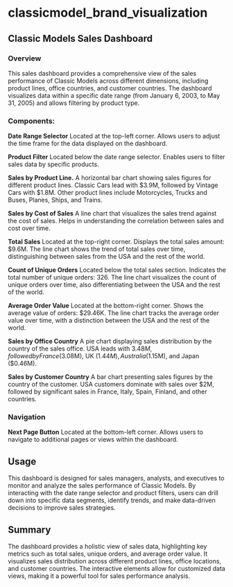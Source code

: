 # classicmodel_brand_visualization
## Classic Models Sales Dashboard
### Overview
This sales dashboard provides a comprehensive view of the sales performance of Classic Models across different dimensions, including product lines, office countries, and customer countries. The dashboard visualizes data within a specific date range (from January 6, 2003, to May 31, 2005) and allows filtering by product type.

### Components:
 **Date Range Selector**
Located at the top-left corner.
Allows users to adjust the time frame for the data displayed on the dashboard.

**Product Filter** 
Located below the date range selector.
Enables users to filter sales data by specific products.

**Sales by Product Line.**
A horizontal bar chart showing sales figures for different product lines.
Classic Cars lead with $3.9M, followed by Vintage Cars with $1.8M. Other product lines include Motorcycles, Trucks and Buses, Planes, Ships, and Trains.

**Sales by Cost of Sales**
A line chart that visualizes the sales trend against the cost of sales.
Helps in understanding the correlation between sales and cost over time.

**Total Sales** 
Located at the top-right corner.
Displays the total sales amount: $9.6M.
The line chart shows the trend of total sales over time, distinguishing between sales from the USA and the rest of the world.

**Count of Unique Orders** 
Located below the total sales section.
Indicates the total number of unique orders: 326.
The line chart visualizes the count of unique orders over time, also differentiating between the USA and the rest of the world.

**Average Order Value** 
Located at the bottom-right corner.
Shows the average value of orders: $29.46K.
The line chart tracks the average order value over time, with a distinction between the USA and the rest of the world.

**Sales by Office Country** 
A pie chart displaying sales distribution by the country of the sales office.
USA leads with $3.48M, followed by France ($3.08M), UK ($1.44M), Australia ($1.15M), and Japan ($0.46M).

**Sales by Customer Country** 
A bar chart presenting sales figures by the country of the customer.
USA customers dominate with sales over $2M, followed by significant sales in France, Italy, Spain, Finland, and other countries.

### Navigation
**Next Page Button** 
Located at the bottom-left corner.
Allows users to navigate to additional pages or views within the dashboard.

## Usage
This dashboard is designed for sales managers, analysts, and executives to monitor and analyze the sales performance of Classic Models. By interacting with the date range selector and product filters, users can drill down into specific data segments, identify trends, and make data-driven decisions to improve sales strategies.

## Summary
The dashboard provides a holistic view of sales data, highlighting key metrics such as total sales, unique orders, and average order value.
It visualizes sales distribution across different product lines, office locations, and customer countries.
The interactive elements allow for customized data views, making it a powerful tool for sales performance analysis.
